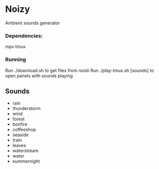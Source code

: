 Noizy
=====
Ambient sounds generator

### Dependencies:
mpv
tmux

### Running
Run ./download.sh to get files from noisli
Run ./play-tmux.sh [sounds] to open panels with sounds playing

## Sounds
- rain
- thunderstorm
- wind
- forest
- bonfire
- coffeeshop
- seaside
- train
- leaves
- waterstream
- water
- summernight
